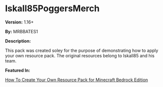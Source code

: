 # Iskall85PoggersMerch

__Version:__ 1.16+

__By:__ MRBBATES1

__Description:__

This pack was created soley for the purpose of demonstrating how to apply your own resource pack. The original resources belong to Iskall85 and his team.

__Featured In:__

[How To Create Your Own Resource Pack for Minecraft Bedrock Edition](https://youtu.be/kZSQ-ftOS9c)
